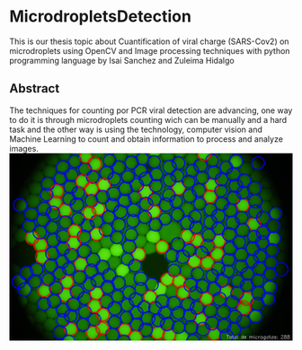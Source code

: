 <h1>MicrodropletsDetection</h1>
This is our thesis topic about Cuantification of viral charge (SARS-Cov2) on microdroplets using OpenCV and Image processing techniques with python programming language by Isai Sanchez and Zuleima Hidalgo 
<h2>Abstract</h2>
The techniques for counting por PCR viral detection are advancing,
one way to do it is through microdroplets counting wich can be manually and 
a hard task and the other way is using the technology, computer vision and Machine Learning
to count and obtain information to process and analyze images.
<img src="img/MG_CVM_KMEAN.png">
